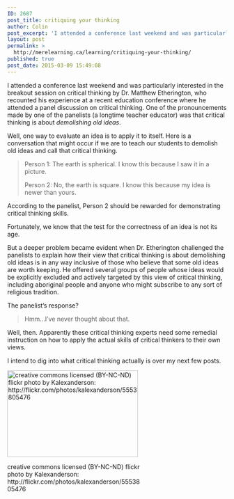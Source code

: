 ```yaml
---
ID: 2687
post_title: critiquing your thinking
author: Colin
post_excerpt: 'I attended a conference last weekend and was particularly interested in the breakout session on critical thinking by Dr. Matthew Etherington, who recounted his experience at a recent education conference where he attended a panel discussion on critical thinking. One of the pronouncements made by one of the panelists (a longtime teacher educator) was that [&hellip;]'
layout: post
permalink: >
  http://merelearning.ca/learning/critiquing-your-thinking/
published: true
post_date: 2015-03-09 15:49:08
---
```

I attended a conference last weekend and was particularly interested in the breakout session on critical thinking by Dr. Matthew Etherington, who recounted his experience at a recent education conference where he attended a panel discussion on critical thinking. One of the pronouncements made by one of the panelists (a longtime teacher educator) was that critical thinking is about <em>demolishing old ideas</em>.

Well, one way to evaluate an idea is to apply it to itself. Here is a conversation that might occur if we are to teach our students to demolish old ideas and call that critical thinking.

<blockquote>Person 1: The earth is spherical. I know this because I saw it in a picture.

Person 2: No, the earth is square. I know this because my idea is newer than yours.</p></blockquote>

According to the panelist, Person 2 should be rewarded for demonstrating critical thinking skills.

Fortunately, we know that the test for the correctness of an idea is not its age.

But a deeper problem became evident when Dr. Etherington challenged the panelists to explain how their view that critical thinking is about demolishing old ideas is in any way inclusive of those who believe that some old ideas are worth keeping. He offered several groups of people whose ideas would be explicitly excluded and actively targeted by this view of critical thinking, including aboriginal people and anyone who might subscribe to any sort of religious tradition.

The panelist&#8217;s response?
<blockquote>Hmm&#8230;I&#8217;ve never thought about that.

</blockquote>

Well, then. Apparently these critical thinking experts need some remedial instruction on how to apply the actual skills of critical thinkers to their own views.

I intend to dig into what critical thinking actually is over my next few posts.

<div id="attachment_2614" style="width: 310px" class="wp-caption aligncenter"><a href="http://lab.merelearning.ca/wp-content/uploads/2015/03/Storm-Trooper-Thinker-BY-NC-SA.jpg"><img class="size-medium wp-image-2614" src="http://lab.merelearning.ca/wp-content/uploads/2015/03/Storm-Trooper-Thinker-BY-NC-SA-300x199.jpg" alt="creative commons licensed (BY-NC-ND) flickr photo by Kalexanderson: http://flickr.com/photos/kalexanderson/5553805476" width="300" height="199" /></a><p class="wp-caption-text">creative commons licensed (BY-NC-ND) flickr photo by Kalexanderson: http://flickr.com/photos/kalexanderson/5553805476</p></div>

<div id="themify_builder_content-2612" data-postid="2612" class="themify_builder_content themify_builder_content-2612 themify_builder themify_builder_front">
    </div>

<!-- /themify_builder_content -->